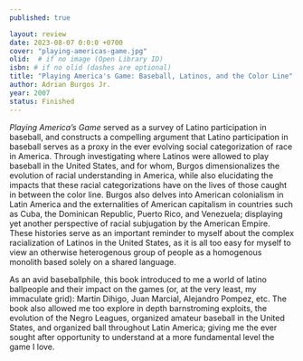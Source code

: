 ```yaml
---
published: true

layout: review
date: 2023-08-07 0:0:0 +0700
cover: "playing-americas-game.jpg"
olid:  # if no image (Open Library ID)
isbn: # if no olid (dashes are optional)
title: "Playing America's Game: Baseball, Latinos, and the Color Line"
author: Adrian Burgos Jr.
year: 2007
status: Finished
---
```

*Playing America’s Game* served as a survey of Latino participation in baseball, and constructs a compelling argument that Latino participation in baseball serves as a proxy in the ever evolving social categorization of race in America. Through investigating where Latinos were allowed to play baseball in the United States, and for whom, Burgos dimensionalizes the evolution of racial understanding in America, while also elucidating the impacts that these racial categorizations have on the lives of those caught in between the color line. Burgos also delves into American colonialism in Latin America and the externalities of American capitalism in countries such as Cuba, the Dominican Republic, Puerto Rico, and Venezuela; displaying yet another perspective of racial subjugation by the American Empire. These histories serve as an important reminder to myself about the complex racialization of Latinos in the United States, as it is all too easy for myself to view an otherwise heterogenous group of people as a homogenous monolith based solely on a shared language.

As an avid baseballphile, this book introduced to me a world of latino ballpeople and their impact on the games (or, at the very least, my immaculate grid): Martin Dihigo, Juan Marcial, Alejandro Pompez, etc. The book also allowed me too explore in depth barnstroming exploits, the evolution of the Negro Leagues, organized amateur baseball in the United States, and organized ball throughout Latin America; giving me the ever sought after opportunity to understand at a more fundamental level the game I love. 